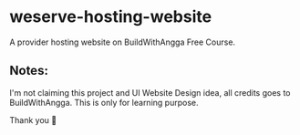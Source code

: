 # weserve-hosting-website

A provider hosting website on BuildWithAngga Free Course.

## Notes:

I'm not claiming this project and UI Website Design idea, all credits goes to BuildWithAngga. This is only for learning purpose.

Thank you 👋
